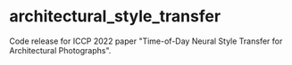 # architectural_style_transfer
Code release for ICCP 2022 paper "Time-of-Day Neural Style Transfer for Architectural Photographs".
